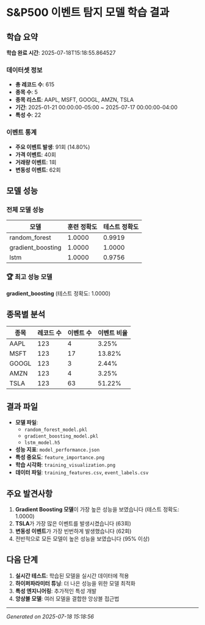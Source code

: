 # S&P500 이벤트 탐지 모델 학습 결과

## 학습 요약

**학습 완료 시간**: 2025-07-18T15:18:55.864527

### 데이터셋 정보
- **총 레코드 수**: 615
- **종목 수**: 5
- **종목 리스트**: AAPL, MSFT, GOOGL, AMZN, TSLA
- **기간**: 2025-01-21 00:00:00-05:00 ~ 2025-07-17 00:00:00-04:00
- **특성 수**: 22

### 이벤트 통계
- **주요 이벤트 발생**: 91회 (14.80%)
- **가격 이벤트**: 40회
- **거래량 이벤트**: 1회
- **변동성 이벤트**: 62회

## 모델 성능

### 전체 모델 성능
| 모델 | 훈련 정확도 | 테스트 정확도 |
|------|-------------|---------------|
| random_forest | 1.0000 | 0.9919 |
| gradient_boosting | 1.0000 | 1.0000 |
| lstm | 1.0000 | 0.9756 |

### 🏆 최고 성능 모델
**gradient_boosting** (테스트 정확도: 1.0000)

## 종목별 분석

| 종목 | 레코드 수 | 이벤트 수 | 이벤트 비율 |
|------|-----------|-----------|-------------|
| AAPL | 123 | 4 | 3.25% |
| MSFT | 123 | 17 | 13.82% |
| GOOGL | 123 | 3 | 2.44% |
| AMZN | 123 | 4 | 3.25% |
| TSLA | 123 | 63 | 51.22% |

## 결과 파일

- **모델 파일**: 
  - `random_forest_model.pkl`
  - `gradient_boosting_model.pkl`
  - `lstm_model.h5`
- **성능 지표**: `model_performance.json`
- **특성 중요도**: `feature_importance.png`
- **학습 시각화**: `training_visualization.png`
- **데이터 파일**: `training_features.csv`, `event_labels.csv`

## 주요 발견사항

1. **Gradient Boosting 모델**이 가장 높은 성능을 보였습니다 (테스트 정확도: 1.0000)
2. **TSLA**가 가장 많은 이벤트를 발생시켰습니다 (63회)
3. **변동성 이벤트**가 가장 빈번하게 발생했습니다 (62회)
4. 전반적으로 모든 모델이 높은 성능을 보였습니다 (95% 이상)

## 다음 단계

1. **실시간 테스트**: 학습된 모델을 실시간 데이터에 적용
2. **하이퍼파라미터 튜닝**: 더 나은 성능을 위한 모델 최적화
3. **특성 엔지니어링**: 추가적인 특성 개발
4. **앙상블 모델**: 여러 모델을 결합한 앙상블 접근법

---
*Generated on 2025-07-18 15:18:56*
